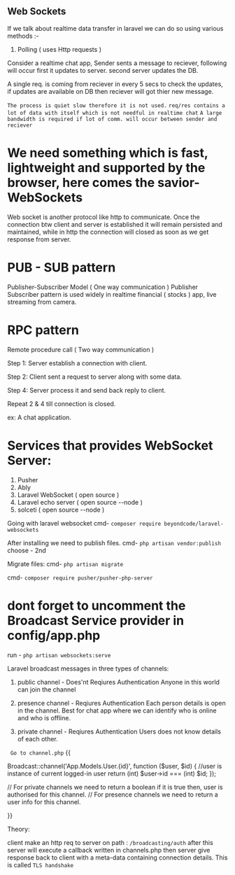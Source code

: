 ##                                          Web Sockets

If we talk about realtime data transfer in laravel we can do so using various methods :-

1. Polling ( uses Http requests )

Consider a realtime chat app, Sender sents a message to reciever, following will occur
first it updates to server.
second server updates the DB.

A single req. is coming from reciever in every 5 secs to check the updates, if updates are available on DB then reciever will got thier new message. 


`The process is quiet slow therefore it is not used.`
`req/res contains a lot of data with itself which is not needful in realtime chat`
`A large bandwidth is required if lot of comm. will occur between sender and reciever`

# We need something which is fast, lightweight and supported by the browser, here comes the savior-    WebSockets


Web socket is another protocol like http to communicate. Once the connection btw client and server is established it will remain persisted and maintained, while in http the connection will closed as soon as we get response from server.


# PUB - SUB pattern

Publisher-Subscriber Model ( One way communication )
Publisher Subscriber pattern is used widely in realtime financial ( stocks ) app, live streaming from camera. 


# RPC pattern

Remote procedure call ( Two way communication )

Step 1: Server establish a connection with client.

Step 2: Client sent a request to server along with some data.

Step 4: Server process it and send back reply to client.

Repeat 2 & 4  till connection is closed.

ex: A chat application.



# Services that provides WebSocket Server:

1. Pusher
2. Ably
3. Laravel WebSocket ( open source )
4. Laravel echo server ( open source --node )
5. solceti ( open source --node )



Going with laravel websocket
cmd- `composer require beyondcode/laravel-websockets`

After installing we need to publish files.
cmd- `php artisan vendor:publish`
choose - 2nd

Migrate files:
cmd- `php artisan migrate`


cmd- `composer require pusher/pusher-php-server`

# dont forget to uncomment the Broadcast Service provider in config/app.php
run - `php artisan websockets:serve`


Laravel broadcast messages in three types of channels:
1. public channel       - Does'nt Reqiures Authentication
Anyone in this world can join the channel

2. presence channel     - Reqiures Authentication
Each person details is open in the channel. 
Best for chat app where we can identify who is online and who is offline.

3. private channel      - Reqiures Authentication
Users does not know details of each other.



` Go to channel.php`
{{

Broadcast::channel('App.Models.User.{id}', function ($user, $id) { //user is instance of current logged-in user
    return (int) $user->id === (int) $id;
});

// For private channels we need to return a boolean if it is true then, user is authorised for this channel.
// For presence channels we need to return a user info for this channel.


}}



Theory: 

client make an http req to server on path : `/broadcasting/auth` after this server will execute a callback written in channels.php then server give response back to client with a meta-data containing connection details.
This is called `TLS handshake`










